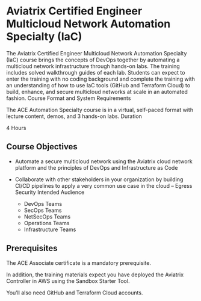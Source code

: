 # Aviatrix Certified Engineer Multicloud Network Automation Specialty (IaC)

The Aviatrix Certified Engineer Multicloud Network Automation Specialty (IaC) course brings the concepts of DevOps together by automating a multicloud network infrastructure through hands-on labs. The training includes solved walkthrough guides of each lab. Students can expect to enter the training with no coding background and complete the training with an understanding of how to use IaC tools (GitHub and Terraform Cloud) to build, enhance, and secure multicloud networks at scale in an automated fashion.
Course Format and System Requirements

The ACE Automation Specialty course is in a virtual, self-paced format with lecture content, demos, and 3 hands-on labs.
Duration

4 Hours

## Course Objectives

- Automate a secure multicloud network using the Aviatrix cloud network platform and the principles of DevOps and Infrastructure as Code
- Collaborate with other stakeholders in your organization by building CI/CD pipelines to apply a very common use case in the cloud – Egress Security
Intended Audience

  - DevOps Teams
  - SecOps Teams
  - NetSecOps Teams
  - Operations Teams
  - Infrastructure Teams

## Prerequisites

The ACE Associate certificate is a mandatory prerequisite.

In addition, the training materials expect you have deployed the Aviatrix Controller in AWS using the Sandbox Starter Tool.

You’ll also need GitHub and Terraform Cloud accounts.
